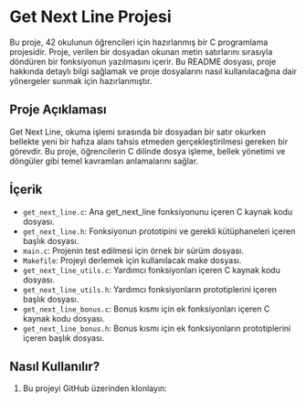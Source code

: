 # Get Next Line Projesi

Bu proje, 42 okulunun öğrencileri için hazırlanmış bir C programlama projesidir. Proje, verilen bir dosyadan okunan metin satırlarını sırasıyla döndüren bir fonksiyonun yazılmasını içerir. Bu README dosyası, proje hakkında detaylı bilgi sağlamak ve proje dosyalarını nasıl kullanılacağına dair yönergeler sunmak için hazırlanmıştır.

## Proje Açıklaması

Get Next Line, okuma işlemi sırasında bir dosyadan bir satır okurken bellekte yeni bir hafıza alanı tahsis etmeden gerçekleştirilmesi gereken bir görevdir. Bu proje, öğrencilerin C dilinde dosya işleme, bellek yönetimi ve döngüler gibi temel kavramları anlamalarını sağlar.

## İçerik

- `get_next_line.c`: Ana get_next_line fonksiyonunu içeren C kaynak kodu dosyası.
- `get_next_line.h`: Fonksiyonun prototipini ve gerekli kütüphaneleri içeren başlık dosyası.
- `main.c`: Projenin test edilmesi için örnek bir sürüm dosyası.
- `Makefile`: Projeyi derlemek için kullanılacak make dosyası.
- `get_next_line_utils.c`: Yardımcı fonksiyonları içeren C kaynak kodu dosyası.
- `get_next_line_utils.h`: Yardımcı fonksiyonların prototiplerini içeren başlık dosyası.
- `get_next_line_bonus.c`: Bonus kısmı için ek fonksiyonları içeren C kaynak kodu dosyası.
- `get_next_line_bonus.h`: Bonus kısmı için ek fonksiyonların prototiplerini içeren başlık dosyası.

## Nasıl Kullanılır?

1. Bu projeyi GitHub üzerinden klonlayın:
